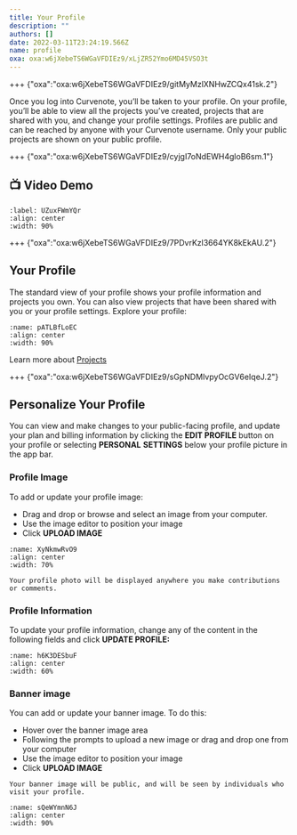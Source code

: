 ```yaml
---
title: Your Profile
description: ""
authors: []
date: 2022-03-11T23:24:19.566Z
name: profile
oxa: oxa:w6jXebeTS6WGaVFDIEz9/xLjZR52Ymo6MD45VSO3t
---
```


+++ {"oxa":"oxa:w6jXebeTS6WGaVFDIEz9/gitMyMzlXNHwZCQx41sk.2"}

Once you log into Curvenote, you’ll be taken to your profile. On your profile, you’ll be able to view all the projects you’ve created, projects that are shared with you, and change your profile settings. Profiles are public and can be reached by anyone with your Curvenote username. Only your public projects are shown on your public profile.

+++ {"oxa":"oxa:w6jXebeTS6WGaVFDIEz9/cyjgI7oNdEWH4gloB6sm.1"}

## 📺 Video Demo

```{iframe} https://www.loom.com/embed/0edd3bf331504534b845aad07e216ac7
:label: UZuxFWmYQr
:align: center
:width: 90%
```

+++ {"oxa":"oxa:w6jXebeTS6WGaVFDIEz9/7PDvrKzl3664YK8kEkAU.2"}

## Your Profile

The standard view of your profile shows your profile information and projects you own. You can also view projects that have been shared with you or your profile settings. Explore your profile:

```{figure} images/w6jXebeTS6WGaVFDIEz9-fWeMJg0Mnxq5utpk2Itt-v1.png
:name: pATLBfLoEC
:align: center
:width: 90%
```

Learn more about [Projects](oxa:w6jXebeTS6WGaVFDIEz9/9d32qzwBWH2BsgNBGwEP "Projects")

+++ {"oxa":"oxa:w6jXebeTS6WGaVFDIEz9/sGpNDMIvpyOcGV6eIqeJ.2"}

## Personalize Your Profile

You can view and make changes to your public-facing profile, and update your plan and billing information by clicking the **EDIT PROFILE** button on your profile or selecting **PERSONAL** **SETTINGS** below your profile picture in the app bar.

### Profile Image

To add or update your profile image:

- Drag and drop or browse and select an image from your computer.
- Use the image editor to position your image
- Click **UPLOAD IMAGE**

```{figure} images/w6jXebeTS6WGaVFDIEz9-rYM8f43IbOBLnnEDu2fX-v1.gif
:name: XyNkmwRvO9
:align: center
:width: 70%
```

````{note}
Your profile photo will be displayed anywhere you make contributions or comments.

````

### Profile Information

To update your profile information, change any of the content in the following fields and click **UPDATE PROFILE:**

```{figure} images/w6jXebeTS6WGaVFDIEz9-5peU6BHrrktOTokuGu9D-v1.png
:name: h6K3DESbuF
:align: center
:width: 60%
```

### Banner image

You can add or update your banner image. To do this:

- Hover over the banner image area
- Following the prompts to upload a new image or drag and drop one from your computer
- Use the image editor to position your image
- Click **UPLOAD IMAGE**

````{warning}
Your banner image will be public, and will be seen by individuals who visit your profile.

````

```{figure} images/w6jXebeTS6WGaVFDIEz9-PsiBBn80LAesPKOKb57y-v1.gif
:name: sQeWYmnN6J
:align: center
:width: 90%
```

